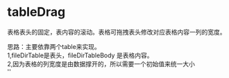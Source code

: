 # tableDrag
表格表头的固定，表内容的滚动。表格可拖拽表头修改对应表格内容一列的宽度。

思路：主要依靠两个table来实现。<br/>
1,fileDirTable是表头，fileDirTableBody 是表格内容。<br/>
2,因为表格的列宽度是由数据撑开的，所以需要一个初始值来统一大小<br/>
'<colgroup class="fileCol"><col width="170px"></col><col width="170px"></col><col width="170px"></col><col width="170px"></col><col width="170px"></col></colgroup>'
